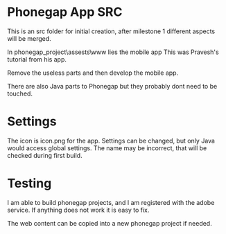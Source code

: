 Phonegap App SRC
================

This is an src folder for initial creation, after milestone 1 different aspects will be merged.

In phonegap_project\assests\www lies the mobile app
This was Pravesh's tutorial from his app.

Remove the useless parts and then develop the mobile app.

There are also Java parts to Phonegap but they probably dont
need to be touched.

Settings
========
The icon is icon.png for the app. Settings can be changed, but only Java would access global settings.
The name may be incorrect, that will be checked during first build.

Testing
=======

I am able to build phonegap projects, and I am registered with the adobe service.
If anything does not work it is easy to fix.

The web content can be copied into a new phonegap project if needed.